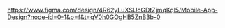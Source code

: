 https://www.figma.com/design/4R62yLuXSUcGDtZjmqKql5/Mobile-App-Design?node-id=0-1&p=f&t=qV0h0GOgHB5ZnB3b-0
